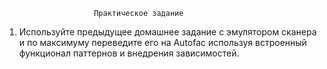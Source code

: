                         Практическое задание

1. Используйте предыдущее домашнее задание с эмулятором сканера и по максимуму
переведите его на Autofac используя встроенный функционал паттернов и внедрения
зависимостей.